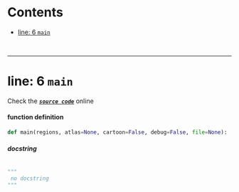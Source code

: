 



Contents
========

* [line: 6 `main`](#line-6-main)


&nbsp;

--------
# line: 6 `main`
  
Check the [***``source code``***](https://github.com/BrancoLab/BrainRender/tree/brainglobeintegration/blob/master/brainrender/cli.py#L6) online
#### function definition


```python
def main(regions, atlas=None, cartoon=False, debug=False, file=None):
```
##### docstring
  


```python

"""
 no docstring 
"""
```